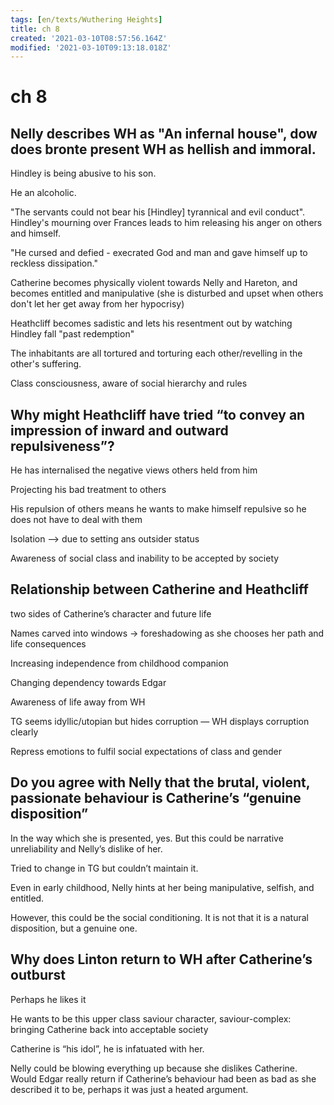 ```yaml
---
tags: [en/texts/Wuthering Heights]
title: ch 8
created: '2021-03-10T08:57:56.164Z'
modified: '2021-03-10T09:13:18.018Z'
---
```


# ch 8
## Nelly describes WH as "An infernal house", dow does bronte present WH as hellish and immoral.

Hindley is being abusive to his son.

He an alcoholic.

"The servants could not bear his [Hindley] tyrannical and evil conduct". Hindley's mourning over Frances leads to him releasing his anger on others and himself.

"He cursed and defied  - execrated God and man and gave himself up to reckless dissipation."

Catherine becomes physically violent towards Nelly and Hareton, and becomes entitled and manipulative (she is disturbed and upset when others don't let her get away from her hypocrisy)

Heathcliff becomes sadistic and lets his resentment out by watching Hindley fall "past redemption"

The inhabitants are all tortured and torturing each other/revelling in the other's suffering.

Class consciousness, aware of social hierarchy and rules

## Why might Heathcliff have tried “to convey an impression of inward and outward repulsiveness”?

He has internalised the negative views others held from him

Projecting his bad treatment to others

His repulsion of others means he wants to make himself repulsive so he does not have to deal with them

Isolation –> due to setting ans outsider status

Awareness of social class and inability to be accepted by society

## Relationship between Catherine and Heathcliff

two sides of Catherine’s character and future life

Names carved into windows -> foreshadowing as she chooses her path and life consequences

Increasing independence from childhood companion

Changing dependency towards Edgar

Awareness of life away from WH

TG seems idyllic/utopian but hides corruption — WH  displays corruption clearly

Repress emotions to fulfil social expectations of class and gender

## Do you agree with Nelly that the brutal, violent, passionate behaviour is Catherine’s “genuine disposition”

In the way which she is presented, yes. But this could be narrative unreliability and Nelly’s dislike of her.

Tried to change in TG but couldn’t maintain it.

Even in early childhood, Nelly hints at her being manipulative, selfish, and entitled.

However, this could be the social conditioning. It is not that it is a natural disposition, but a genuine one.

## Why does Linton return to WH after Catherine’s outburst

Perhaps he likes it

He wants to be this upper class saviour character, saviour-complex: bringing Catherine back into acceptable society

Catherine is “his idol”, he is infatuated with her.

Nelly could be blowing everything up because she dislikes Catherine. Would Edgar really return if Catherine’s behaviour had been as bad as she described it to be, perhaps it was just a heated argument.



